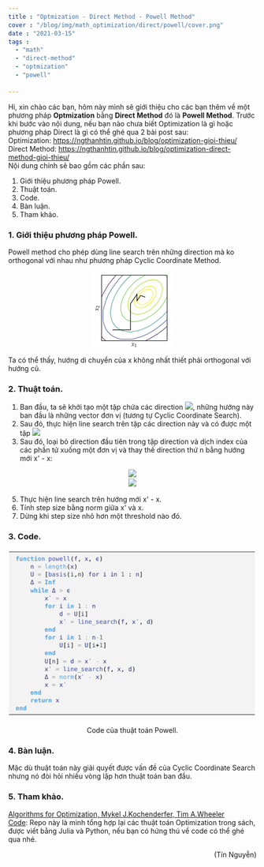 ```yaml
---
title : "Optmization - Direct Method - Powell Method"
cover : "/blog/img/math_optimization/direct/powell/cover.png"
date : "2021-03-15"
tags : 
  - "math"
  - "direct-method"
  - "optmization"
  - "powell"

---
```


Hi, xin chào các bạn, hôm này mình sẽ giới thiệu cho các bạn thêm về một phương pháp <b>Optmization</b> bằng <b>Direct Method</b> đó là <b>Powell Method</b>.
Trước khi bước vào nội dung, nếu bạn nào chưa biết Optimization là gì hoặc phương pháp Direct là gì có thể ghé qua 2 bài post sau:<br/>
Optimization: https://ngthanhtin.github.io/blog/optimization-gioi-thieu/</br>
Direct Method: https://ngthanhtin.github.io/blog/optimization-direct-method-gioi-thieu/</br>
Nội dung chính sẽ bao gồm các phần sau: <br/>

1. Giới thiệu phương pháp Powell.
2. Thuật toán.
3. Code.
4. Bàn luận.
5. Tham khảo.



### 1. Giới thiệu phương pháp Powell.
Powell method cho phép dùng line search trên những direction mà ko orthogonal với nhau như phương pháp Cyclic Coordinate Method.<br/>
<p align="center">
  <img src="https://github.com/ngthanhtin/blog/blob/master/static/img/math_optimization/direct/powell/cover.png?raw=true">
</p>
Ta có thể thấy, hướng di chuyển của x không nhất thiết phải orthogonal với hướng cũ.

### 2. Thuật toán.
1. Ban đầu, ta sẽ khởi tạo một tập chứa các direction <img src="https://render.githubusercontent.com/render/math?math=U = [e_{1}, e_{2}, e_{3},..., e_{n}] ">, những hướng này ban đầu là những vector đơn vị (tương tự Cyclic Coordinate Search).<br/>
2. Sau đó, thực hiện line search trên tập các direction này và có được một tập <img src="https://render.githubusercontent.com/render/math?math=x^{'}"><br/>
3. Sau đó, loại bỏ direction đầu tiên trong tập direction và dịch index của các phần tử xuống một đơn vị và thay thế direction thứ n bằng hướng mới x' - x:<br/>
<p align="center">
  <img src="https://render.githubusercontent.com/render/math?math=U[i] = U[i+1] "><br/>
  <img src="https://render.githubusercontent.com/render/math?math=U[n] = x^{'} - x ">
</p>

5. Thực hiện line search trên hướng mới x' - x.<br/>
6. Tính step size bằng norm giữa x' và x.<br/>
7. Dừng khi step size nhỏ hơn một threshold nào đó.

### 3. Code.
<p align="center">
  <img src="https://github.com/ngthanhtin/blog/blob/master/static/img/math_optimization/direct/powell/code.png?raw=true">
</p>
<div style="text-align: center">Code của thuật toán Powell.</div>

### 4. Bàn luận.
Mặc dù thuật toán này giải quyết được vấn đề của Cyclic Coordinate Search nhưng nó đòi hỏi nhiều vòng lặp hơn thuật toán ban đầu.

### 5. Tham khảo.
[Algorithms for Optimization, Mykel J.Kochenderfer, Tim A.Wheeler]()<br/>
[Code](https://github.com/ngthanhtin/optimization_algorithm): Repo này là mình tổng hợp lại các thuật toán Optimization trong sách, được viết bằng Julia và Python, nếu bạn có hứng thú về code có thể ghé qua nhé.<br/>

<div style="text-align: right"> (Tín Nguyễn) </div>
